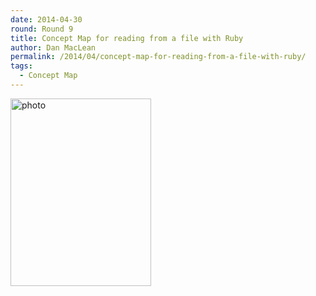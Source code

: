 ```yaml
---
date: 2014-04-30
round: Round 9
title: Concept Map for reading from a file with Ruby
author: Dan MacLean
permalink: /2014/04/concept-map-for-reading-from-a-file-with-ruby/
tags:
  - Concept Map
---
```

[<img class="alignnone size-medium wp-image-6838" alt="photo" src="http://files.software-carpentry.org/training-course/2014/04/photo-e1398857511276-225x300.jpg" width="225" height="300" />][1]

 [1]: http://files.software-carpentry.org/training-course/2014/04/photo.jpg
